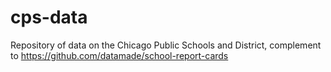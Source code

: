 # cps-data
Repository of data on the Chicago Public Schools and District, complement to https://github.com/datamade/school-report-cards
